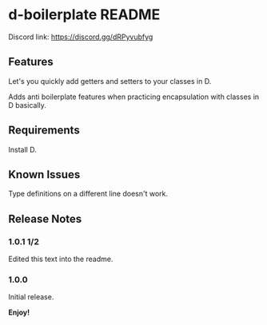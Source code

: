 # d-boilerplate README

Discord link: https://discord.gg/dRPyvubfyg

## Features

Let's you quickly add getters and setters to your classes in D.

Adds anti boilerplate features when practicing encapsulation with classes in D basically.

## Requirements

Install D.


## Known Issues

Type definitions on a different line doesn't work.

## Release Notes

### 1.0.1 1/2

Edited this text into the readme.

### 1.0.0

Initial release.

**Enjoy!**
